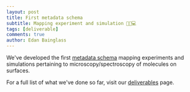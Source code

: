 ```yaml
---
layout: post
title: First metadata schema
subtitle: Mapping experiment and simulation 🧪🔄️💻
tags: [deliverable]
comments: true
author: Edan Bainglass
---
```


We've developed the first [metadata schema](https://github.com/nanotech-empa/nanotech-premise) mapping experiments and simulations pertaining to microscopy/spectroscopy of molecules on surfaces.

For a full list of what we've done so far, visit our [deliverables](/deliverables) page.
